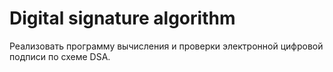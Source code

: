 # Digital signature algorithm
Реализовать программу вычисления и проверки электронной цифровой подписи по схеме DSA.

